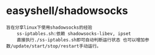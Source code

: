 # easyshell/shadowsocks
	旨在分享linux下使用shadowsocks的经验
		ss-iptables.sh:依赖 shadowsocks-libev, ipset
		直接执行./ss-iptables.sh即可自动判断运行状态 也可以增加参数/update/start/stop/restart手动运行。
